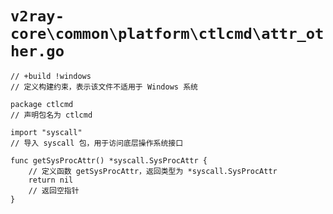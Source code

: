 # `v2ray-core\common\platform\ctlcmd\attr_other.go`

```
// +build !windows
// 定义构建约束，表示该文件不适用于 Windows 系统

package ctlcmd
// 声明包名为 ctlcmd

import "syscall"
// 导入 syscall 包，用于访问底层操作系统接口

func getSysProcAttr() *syscall.SysProcAttr {
    // 定义函数 getSysProcAttr，返回类型为 *syscall.SysProcAttr
    return nil
    // 返回空指针
}
```
